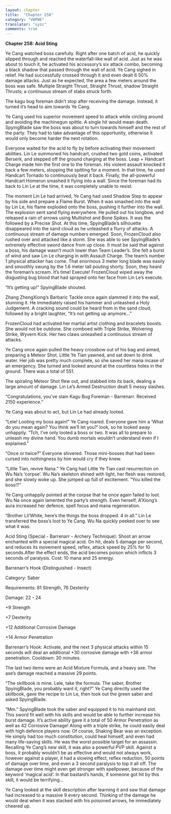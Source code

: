 ```yaml
---
layout: chapter
title:  "Chapter 258"
category: "VWPWE"
translator: "syzc"
comments: true
---
```


**Chapter 258: Acid Sting**

Ye Cang watched boss carefully. Right after one batch of acid, he quickly slipped through and reached the waterfall-like wall of acid. Just as he was about to touch it, he activated his accessory’s six attack combo, becoming a black shadow that passed through the wall of acid. Ye Cang sighed in relief. He had successfully crossed through it and even dealt 6 50% damage attacks. Just as he expected, the area a few meters around the boss was safe. Multiple Straight Thrust, Straight Thrust, shadow Straight Thrusts; a continuous stream of stabs struck forth.

The kagu bug foreman didn’t stop after receiving the damage. Instead, it turned it’s head to aim towards Ye Cang.

Ye Cang used his superior movement speed to attack while circling around and avoiding the machinegun spittle. A single hit would mean death. SpyingBlade saw the boss was about to turn towards himself and the rest of the party. They had to take advantage of this opportunity, otherwise it would only become harder the next rotation.

Everyone waited for the acid to fly by before activating their movement abilities. Lin Le summoned his handcart, crushed two gold coins, activated Berserk, and stepped off the ground charging at the boss. Leap + Handcart Charge made him the first one to the foreman. His violent assault knocked it back a few meters, stopping the spitting for a moment. In that time, he used Handcart Tornado to continuously beat it back. Finally, the all-powerful Handcart Homerun smashed it flying into a wall. Since the foreman had its back to Lin Le at the time, it was completely unable to resist.

The moment Lin Le had arrived, Ye Cang had used Shadow Step to appear by his side and prepare a Flame Burst. When it was smashed into the wall by Lin Le, his flame exploded onto the boss, pushing it further into the wall. The explosion sent sand flying everywhere. He pulled out his longbow, and released a rain of arrows using Multishot and Bone Spikes. It was the followed by a Precise Shot. At this time, SpyingBlade’s silhouette disappeared into the sand cloud as he unleashed a flurry of attacks. A continuous stream of damage numbers emerged. Soon, FrozenCloud also rushed over and attacked like a storm. She was able to see SpyingBlade’s extremely effective sword dance from up close. It must be said that against a boss, his damage wasn’t much lower than Team Leader’s. She felt a burst of wind and saw Lin Le charging in with Assault Charge. The team’s number 1 physical attacker has come. That enormous 3 meter long blade was easily and smoothly swung by the 1.6 meter tall pouting shorty. Soon, they heard the foreman’s scream. It’s time! Execute! FrozenCloud wiped away the disgusting bug blood that had sprayed onto her face from Lin Le’s execute.

“It’s getting up!” SpyingBlade shouted. 

Zhang ZhengXiong’s Barbaric Tackle once again slammed it into the wall, stunning it. He immediately raised his hammer and unleashed a Holy Judgement. A cracking sound could be heard from in the sand cloud, followed by a bright laughter, “It’s not getting up anymore...”

FrozenCloud had activated her martial artist clothing and bracelets boosts. She would not be outdone. She comboed with Triple Strike, Wolvering Strike, Wyvern Kick. Her two claws unleashed a continuous stream of attacks. 

Ye Cang once again pulled the heavy crossbow out of his bag and aimed, preparing a Meteor Shot. Little Ye Tian yawned, and sat down to drink water. Her job was pretty much complete, so she saved her mana incase of an emergency. She turned and looked around at the countless holes in the ground. There was a total of 551.

The spiraling Meteor Shot flew out, and stabbed into its back, dealing a large amount of damage. Lin Le’s Armed Destruction dealt 5 messy slashes.

“Congratulations, you’ve slain Kagu Bug Foreman - Barrenarr. Received 2150 experience.”

Ye Cang was about to act, but Lin Le had already looted.

“Lele! Looting my boss again!” Ye Cang roared. Everyone gave him a ‘What do you mean again? You think we’ll let you?’ look, so he looked away unhappily. “Tch, I’ve only looted a boss or two. It was all to prepare to unleash my divine hand. You dumb mortals wouldn’t understand even if I explained.”

“Once or twice?” Everyone shivered. Those mini-bosses that had been cursed into nothingness by him would cry if they knew.

“Little Tian, revive Nana.” Ye Cang had Little Ye Tian cast resurrection on Wu Na’s ‘corpse’. Wu Na’s skeleton shined with light, her flesh was restored, and she slowly woke up. She jumped up full of excitement. “You killed the boss!?”

Ye Cang unhappily pointed at the corpse that he once again failed to loot. Wu Na once again lamented the party’s strength. Even herself, A’Xiong’s aura increased her defence, spell focus and mana regeneration.

“Brother Lil’White, here’s the things the boss dropped. 4 in all.” Lin Le transferred the boss’s loot to Ye Cang. Wu Na quickly peeked over to see what it was.

Acid Sting (Special - Barrenarr - Archery Technique): Shoot an arrow enchanted with a special magical acid. On hit, deals 5 damage per second, and reduces its movement speed, reflex, attack speed by 25% for 10 seconds.After the effect ends, the acid becomes poison which inflicts 3 seconds of paralysis. Cost: 10 mana and 25 energy.

Barrenarr’s Hook (Distinguished - Insect)

Category: Saber

Requirements: 81 Strength, 76 Dexterity

Damage: 22 - 24

+9 Strength

+7 Dexterity

+12 Additional Corrosive Damage

+14 Armor Penetration

Barrenarr’s Hook: Activate, and the next 3 physical attacks within 15 seconds will deal an additional +30 corrosive damage with +36 armor penetration. Cooldown: 30 minutes.

The last two items were an Acid Mixture Formula, and a heavy axe. The axe’s damage reached a massive 29 points.

“The skillbook is mine. Lele, take the formula. The saber, Brother SpyingBlade, you probably want it, right?” Ye Cang directly used the skillbook, gave the recipe to Lin Le, then took out the green saber and asked SpyingBlade.

“Mm.” SpyingBlade took the saber and equipped it to his mainhand slot. This sword fit well with his skills and would be able to further increase his burst damage. It’s active ability gave it a total of 50 Armor Penetration as well as 42 Corrosive Damage! Along with a triple strike, he could easily deal with high defence players now. Of course, Shaking Bear was an exception. He simply had too much constitution, could heal himself, and even had many life-saving skills. He was the worst possible target for an assassin. Recalling Ye Cang’s new skill, it was also a powerful PVP skill. Against a boss, it probably wouldn’t be as effective and would not always work, however against a player, it had a slowing effect, reflex reduction, 50 points of damage over time, and even a 3 second paralysis to top it all off. The damage over time might even get stronger with spellpower, because of the keyword ‘magical acid’. In that bastard’s hands, if someone got hit by this skill, it would be terrifying...

Ye Cang looked at the skill description after learning it and saw that damage had increased to a massive 9 every second. Thinking of the damage he would deal when it was stacked with his poisoned arrows, he immediately cheered up.
